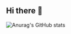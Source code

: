 ## Hi there 👋

![Anurag's GitHub stats](https://github-readme-stats.vercel.app/api?username=Baozixu99&show_icons=true)
